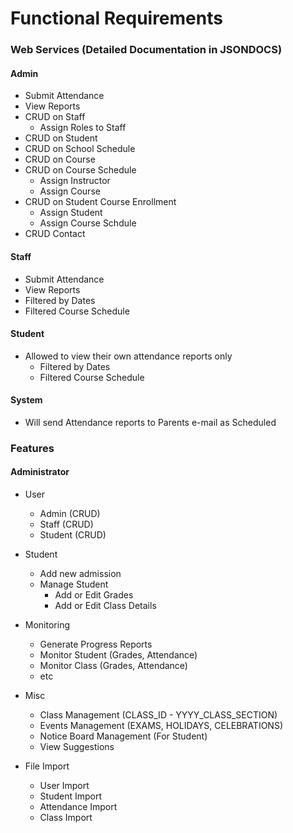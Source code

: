 # Functional Requirements

### **Web Services  (Detailed Documentation in JSONDOCS)**

####  Admin

  - Submit Attendance
  - View Reports
  - CRUD on Staff
	   - Assign Roles to Staff
  - CRUD on Student
  - CRUD on School Schedule
  - CRUD on Course
  - CRUD on Course Schedule
    -	Assign Instructor
    -	Assign Course
  - CRUD on Student Course Enrollment
    -	Assign Student
    -	Assign Course Schdule
  - CRUD Contact


####  Staff
  - Submit Attendance
  - View Reports
   - Filtered by Dates
   - Filtered Course Schedule


#### Student
  - Allowed to view their own attendance reports only
    -	Filtered by Dates
    -	Filtered Course Schedule

#### System
  - Will send Attendance reports to Parents e-mail as Scheduled  




### **Features**

#### Administrator

  - User
     - Admin (CRUD)
     - Staff (CRUD)
     - Student (CRUD)


  - Student
      - Add new admission
      - Manage Student
          - Add or Edit Grades
          - Add or Edit Class Details


  - Monitoring
    - Generate Progress Reports
    - Monitor Student (Grades, Attendance)
    -  Monitor Class (Grades, Attendance)
    -  etc


  - Misc
    - Class Management (CLASS_ID - YYYY_CLASS_SECTION)
    - Events Management (EXAMS, HOLIDAYS, CELEBRATIONS)
    - Notice Board Management (For Student)
    - View Suggestions


  - File Import
      - User Import
      - Student Import
      - Attendance Import
      - Class Import
